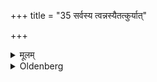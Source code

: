 +++
title = "35 सर्वस्य त्वन्नस्यैतत्कुर्यात्"

+++

<details><summary>मूलम्</summary>

सर्वस्य त्वन्नस्यैतत्कुर्यात् ३५
</details>

<details><summary>Oldenberg</summary>

33. He should do so (i.e. offer Balis) of all food.
</details>

